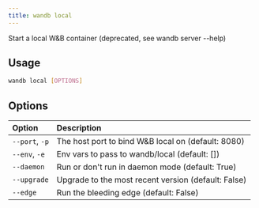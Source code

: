 ```yaml
---
title: wandb local
---
```


Start a local W&B container (deprecated, see wandb server --help)

## Usage

```bash
wandb local [OPTIONS]
```

## Options

| Option | Description |
| :--- | :--- |
| `--port`, `-p` | The host port to bind W&B local on (default: 8080) |
| `--env`, `-e` | Env vars to pass to wandb/local (default: []) |
| `--daemon` | Run or don't run in daemon mode (default: True) |
| `--upgrade` | Upgrade to the most recent version (default: False) |
| `--edge` | Run the bleeding edge (default: False) |
